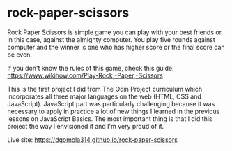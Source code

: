 # rock-paper-scissors

Rock Paper Scissors is simple game you can play with your best friends or in this case, against the almighty computer. You play five rounds against computer and the winner is one who has higher score or the final score can be even.

If you don't know the rules of this game, check this guide:
https://www.wikihow.com/Play-Rock,-Paper,-Scissors

This is the first project I did from The Odin Project curriculum which incorporates all three major languages on the web (HTML, CSS and JavaScript). JavaScript part was particularly challenging because it was necessary to apply in practice a lot of new things I learned in the previous lessons on JavaScript Basics. The most important thing is that I did this project the way I envisioned it and I'm very proud of it.

Live site: https://dgomola314.github.io/rock-paper-scissors